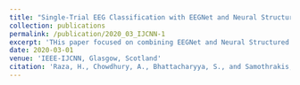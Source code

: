 ```yaml
---
title: "Single-Trial EEG Classification with EEGNet and Neural Structured Learning for Improving BCI Performance"
collection: publications
permalink: /publication/2020_03_IJCNN-1
excerpt: 'THis paper focused on combining EEGNet and Neural Structured Learning for Improving BCI performance.'
date: 2020-03-01
venue: 'IEEE-IJCNN, Glasgow, Scotland'
citation: 'Raza, H., Chowdhury, A., Bhattacharyya, S., and Samothrakis, S. Single-Trial EEG Classification with EEGNet and Neural Structured Learning for Improving BCI Performance. <i> IEEE-IJCNN, Accepted 20-March-2020</i>.'
---
```


<!-- [Article publicly available here](https://onlinelibrary.wiley.com/doi/full/10.1111/ijpo.12512) -->


